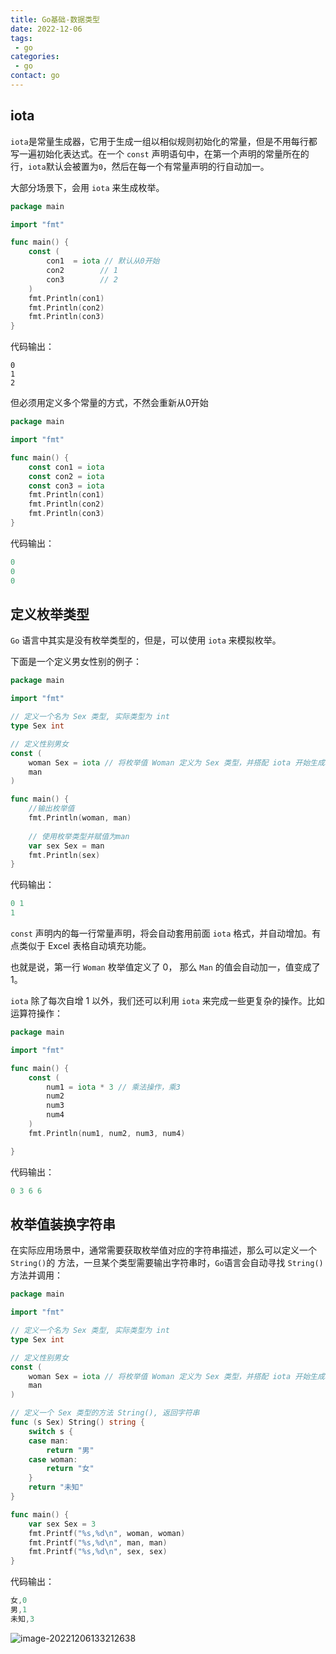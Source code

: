 ```yaml
---
title: Go基础-数据类型
date: 2022-12-06
tags: 
 - go
categories: 
 - go
contact: go
---
```


## iota

`iota`是常量生成器，它用于生成一组以相似规则初始化的常量，但是不用每行都写一遍初始化表达式。在一个 `const` 声明语句中，在第一个声明的常量所在的行，`iota`默认会被置为`0`，然后在每一个有常量声明的行自动加一。

大部分场景下，会用 `iota` 来生成枚举。

```go
package main

import "fmt"

func main() {
	const (
		con1  = iota // 默认从0开始
		con2        // 1
		con3        // 2
	)
	fmt.Println(con1)
	fmt.Println(con2)
	fmt.Println(con3)
}

```

代码输出：

```shell
0
1
2
```

但必须用定义多个常量的方式，不然会重新从0开始

```go
package main

import "fmt"

func main() {
	const con1 = iota
	const con2 = iota
	const con3 = iota
	fmt.Println(con1)
	fmt.Println(con2)
	fmt.Println(con3)
}

```

代码输出：

```go
0
0
0
```



## 定义枚举类型

`Go` 语言中其实是没有枚举类型的，但是，可以使用 `iota` 来模拟枚举。

下面是一个定义男女性别的例子：

```GO
package main

import "fmt"

// 定义一个名为 Sex 类型, 实际类型为 int
type Sex int

// 定义性别男女
const (
	woman Sex = iota // 将枚举值 Woman 定义为 Sex 类型，并搭配 iota 开始生成枚举值
	man
)

func main() {
	//输出枚举值
	fmt.Println(woman, man)
	
	// 使用枚举类型并赋值为man
	var sex Sex = man
	fmt.Println(sex)
}

```

代码输出：

```go
0 1
1
```

`const` 声明内的每一行常量声明，将会自动套用前面 `iota` 格式，并自动增加。有点类似于 Excel 表格自动填充功能。

也就是说，第一行 `Woman` 枚举值定义了 0， 那么 `Man` 的值会自动加一，值变成了1。



`iota` 除了每次自增 1 以外，我们还可以利用 `iota` 来完成一些更复杂的操作。比如运算符操作：

```go
package main

import "fmt"

func main() {
	const (
		num1 = iota * 3 // 乘法操作，乘3
		num2
		num3
		num4
	)
	fmt.Println(num1, num2, num3, num4)

}
```

代码输出：

```go
0 3 6 6
```



## 枚举值装换字符串

在实际应用场景中，通常需要获取枚举值对应的字符串描述，那么可以定义一个`String()`的 方法，一旦某个类型需要输出字符串时，`Go`语言会自动寻找 `String()` 方法并调用：

```go
package main

import "fmt"

// 定义一个名为 Sex 类型, 实际类型为 int
type Sex int

// 定义性别男女
const (
	woman Sex = iota // 将枚举值 Woman 定义为 Sex 类型，并搭配 iota 开始生成枚举值
	man
)

// 定义一个 Sex 类型的方法 String(), 返回字符串
func (s Sex) String() string {
	switch s {
	case man:
		return "男"
	case woman:
		return "女"
	}
	return "未知"
}

func main() {
	var sex Sex = 3
	fmt.Printf("%s,%d\n", woman, woman)
	fmt.Printf("%s,%d\n", man, man)
	fmt.Printf("%s,%d\n", sex, sex)
}

```

代码输出：

```go
女,0
男,1
未知,3
```

![image-20221206133212638](https://cdn.jsdelivr.net/gh/jayjayleung/jayjayImages@main/images20221206133933.png)
